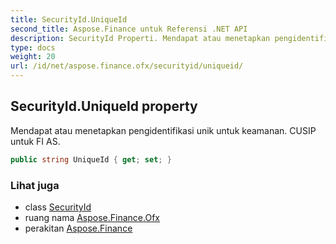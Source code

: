 ```yaml
---
title: SecurityId.UniqueId
second_title: Aspose.Finance untuk Referensi .NET API
description: SecurityId Properti. Mendapat atau menetapkan pengidentifikasi unik untuk keamanan. CUSIP untuk FI AS.
type: docs
weight: 20
url: /id/net/aspose.finance.ofx/securityid/uniqueid/
---
```

## SecurityId.UniqueId property

Mendapat atau menetapkan pengidentifikasi unik untuk keamanan. CUSIP untuk FI AS.

```csharp
public string UniqueId { get; set; }
```

### Lihat juga

* class [SecurityId](../)
* ruang nama [Aspose.Finance.Ofx](../../securityid/)
* perakitan [Aspose.Finance](../../../)


